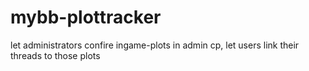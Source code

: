 # mybb-plottracker
let administrators confire ingame-plots in admin cp, let users link their threads to those plots
